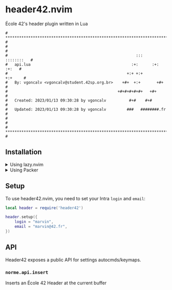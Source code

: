 # header42.nvim

École 42's header plugin written in Lua

```
# ************************************************************************** #
#                                                                            #
#                                                        :::      ::::::::   #
#   api.lua                                            :+:      :+:    :+:   #
#                                                    +:+ +:+         +:+     #
#   By: vgoncalv <vgoncalv@student.42sp.org.br>    +#+  +:+       +#+        #
#                                                +#+#+#+#+#+   +#+           #
#   Created: 2023/01/13 09:30:28 by vgoncalv          #+#    #+#             #
#   Updated: 2023/01/13 09:30:28 by vgoncalv         ###   ########.fr       #
#                                                                            #
# ************************************************************************** #
```

## Installation
<details><summary>Using lazy.nvim</summary>

header42.nvim LazySpec:

```lua
local spec = {
	"vinicius507/header42.nvim",
}
```
</details>

<details><summary>Using Packer</summary>

```lua
use({
	"vinicius507/header42.nvim",
})
```
</details>

## Setup
To use header42.nvim, you need to set your Intra `login` and `email`:

```lua
local header = require('header42')

header.setup({
	login = "marvin",
	email = "marvin@42.fr",
})
```

## API
Header42 exposes a public API for settings autocmds/keymaps.

### `norme.api.insert`
Inserts an École 42 Header at the current buffer
